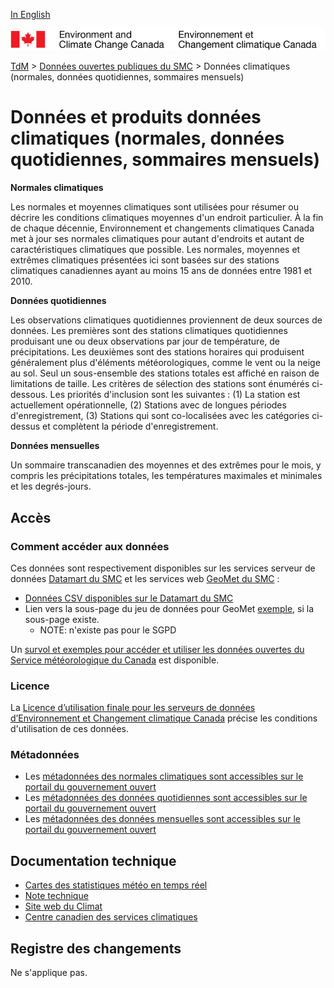 [In English](readme_climateobs_en.md)

![ECCC logo](../../img_eccc-logo.png)

[TdM](../../readme_fr.md) > [Données ouvertes publiques du SMC](../readme_fr.md) > Données climatiques (normales, données quotidiennes, sommaires mensuels)

# Données et produits données climatiques (normales, données quotidiennes, sommaires mensuels)

__Normales climatiques__

Les normales et moyennes climatiques sont utilisées pour résumer ou décrire les conditions climatiques moyennes d'un endroit particulier. À la fin de chaque décennie, Environnement et changements climatiques Canada met à jour ses normales climatiques pour autant d'endroits et autant de caractéristiques climatiques que possible. Les normales, moyennes et extrêmes climatiques présentées ici sont basées sur des stations climatiques canadiennes ayant au moins 15 ans de données entre 1981 et 2010.

__Données quotidiennes__

Les observations climatiques quotidiennes proviennent de deux sources de données. Les premières sont des stations climatiques quotidiennes produisant une ou deux observations par jour de température, de précipitations. Les deuxièmes sont des stations horaires qui produisent généralement plus d'éléments météorologiques, comme le vent ou la neige au sol. Seul un sous-ensemble des stations totales est affiché en raison de limitations de taille. Les critères de sélection des stations sont énumérés ci-dessous. Les priorités d'inclusion sont les suivantes : (1) La station est actuellement opérationnelle, (2) Stations avec de longues périodes d'enregistrement, (3) Stations qui sont co-localisées avec les catégories ci-dessus et complètent la période d'enregistrement.

__Données mensuelles__

Un sommaire transcanadien des moyennes et des extrêmes pour le mois, y compris les précipitations totales, les températures maximales et minimales et les degrés-jours.

## Accès

### Comment accéder aux données

Ces données sont respectivement disponibles sur les services serveur de données [Datamart du SMC](../../msc-datamart/readme_fr.md) et les services web [GeoMet du SMC](../../msc-geomet/readme_fr.md) :

* [Données CSV disponibles sur le Datamart du SMC](readme_climateobs-datamart_fr.md) 
* Lien vers la sous-page du jeu de données pour GeoMet [exemple](../../msc-geomet/giops_fr.md), si la sous-page existe. 
	* NOTE: n'existe pas pour le SGPD

Un [survol et exemples pour accéder et utiliser les données ouvertes du Service météorologique du Canada](../../usage/readme_fr.md) est disponible.

### Licence

La [Licence d’utilisation finale pour les serveurs de données d’Environnement et Changement climatique Canada](../../licence/readme_fr.md) précise les conditions d'utilisation de ces données.

### Métadonnées

* Les [métadonnées des normales climatiques sont accessibles sur le portail du gouvernement ouvert](https://ouvert.canada.ca/data/fr/dataset/746f9469-ab78-5dcc-b165-4b51e8ab8652)
* Les [métadonnées des données quotidiennes  sont accessibles sur le portail du gouvernement ouvert](https://ouvert.canada.ca/data/fr/dataset/5f963c2d-d4ed-5a79-8a31-c9c582ca5098)
* Les [métadonnées des données mensuelles sont accessibles sur le portail du gouvernement ouvert](https://ouvert.canada.ca/data/fr/dataset/b24efb37-11b6-5d03-ab19-5759f83db546)

## Documentation technique

* [Cartes des statistiques météo en temps réel](http://collaboration.cmc.ec.gc.ca/cmc/wtoftpa/www/)
* [Note technique](http://collaboration.cmc.ec.gc.ca/cmc/cmos/public_doc/msc-data/obs_station/SWOB-ML_Product_User_Guide_v8.2_f.pdf)
* [Site web du Climat](http://climat.meteo.gc.ca/historical_data/search_historic_data_f.html)
* [Centre canadien des services climatiques](https://www.canada.ca/fr/environnement-changement-climatique/services/changements-climatiques/centre-canadien-services-climatiques.html)

## Registre des changements 

Ne s'applique pas.


